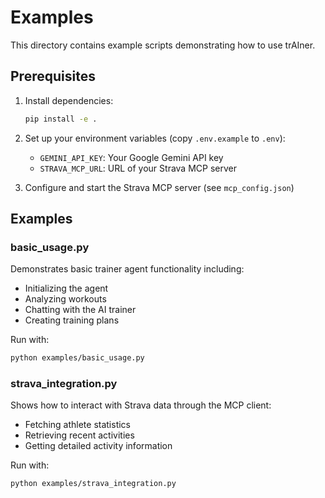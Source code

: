 # Examples

This directory contains example scripts demonstrating how to use trAIner.

## Prerequisites

1. Install dependencies:
   ```bash
   pip install -e .
   ```

2. Set up your environment variables (copy `.env.example` to `.env`):
   - `GEMINI_API_KEY`: Your Google Gemini API key
   - `STRAVA_MCP_URL`: URL of your Strava MCP server

3. Configure and start the Strava MCP server (see `mcp_config.json`)

## Examples

### basic_usage.py
Demonstrates basic trainer agent functionality including:
- Initializing the agent
- Analyzing workouts
- Chatting with the AI trainer
- Creating training plans

Run with:
```bash
python examples/basic_usage.py
```

### strava_integration.py
Shows how to interact with Strava data through the MCP client:
- Fetching athlete statistics
- Retrieving recent activities
- Getting detailed activity information

Run with:
```bash
python examples/strava_integration.py
```
